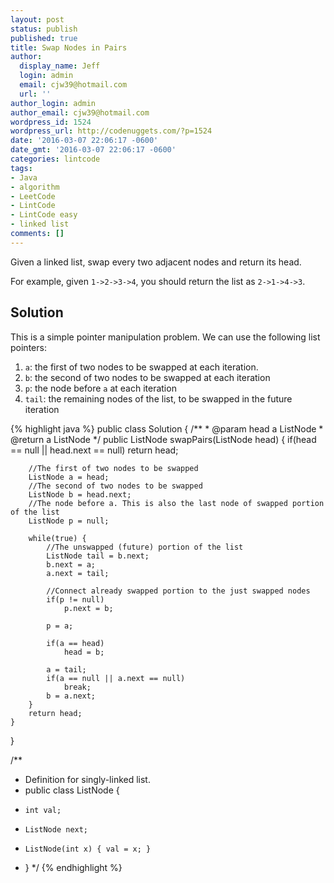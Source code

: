 ```yaml
---
layout: post
status: publish
published: true
title: Swap Nodes in Pairs
author:
  display_name: Jeff
  login: admin
  email: cjw39@hotmail.com
  url: ''
author_login: admin
author_email: cjw39@hotmail.com
wordpress_id: 1524
wordpress_url: http://codenuggets.com/?p=1524
date: '2016-03-07 22:06:17 -0600'
date_gmt: '2016-03-07 22:06:17 -0600'
categories: lintcode
tags:
- Java
- algorithm
- LeetCode
- LintCode
- LintCode easy
- linked list
comments: []
---
```

Given a linked list, swap every two adjacent nodes and return its head.

For example, given `1->2->3->4`, you should return the list as `2->1->4->3`.

## Solution

This is a simple pointer manipulation problem. We can use the following list pointers:

1. `a`: the first of two nodes to be swapped at each iteration.
2. `b`: the second of two nodes to be swapped at each iteration
3. `p`: the node before `a` at each iteration
4. `tail`: the remaining nodes of the list, to be swapped in the future iteration

{% highlight java %}
public class Solution {
    /**
     * @param head a ListNode
     * @return a ListNode
     */
    public ListNode swapPairs(ListNode head) {
        if(head == null || head.next == null)
            return head;
        
        //The first of two nodes to be swapped
        ListNode a = head;
        //The second of two nodes to be swapped
        ListNode b = head.next;
        //The node before a. This is also the last node of swapped portion of the list
        ListNode p = null;

        while(true) {
            //The unswapped (future) portion of the list
            ListNode tail = b.next;
            b.next = a;
            a.next = tail;
            
            //Connect already swapped portion to the just swapped nodes
            if(p != null)
                p.next = b;
            
            p = a;
            
            if(a == head)
                head = b;
                
            a = tail;
            if(a == null || a.next == null)
                break;
            b = a.next;
        }
        return head;
    }
}

/**
 * Definition for singly-linked list.
 * public class ListNode {
 *     int val;
 *     ListNode next;
 *     ListNode(int x) { val = x; }
 * }
 */
 {% endhighlight %}
